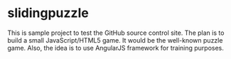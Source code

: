 slidingpuzzle
=============

This is sample project to test the GitHub source control site. 
The plan is to build a small JavaScript/HTML5 game. It would be the well-known puzzle game.
Also, the idea is to use AngularJS framework for training purposes.
